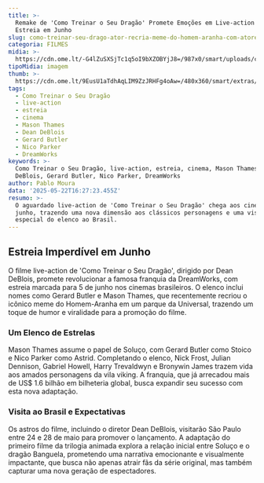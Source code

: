 ```yaml
---
title: >-
  Remake de 'Como Treinar o Seu Dragão' Promete Emoções em Live-action com
  Estreia em Junho
slug: como-treinar-seu-drago-ator-recria-meme-do-homem-aranha-com-atores-de-parque
categoria: FILMES
midia: >-
  https://cdn.ome.lt/-G4lZuSXSjTc1q5oI9bXZOBYjJ8=/987x0/smart/uploads/conteudo/fotos/OMELETE_CAPA_-_2025-05-22T122601.150.png
tipoMidia: imagem
thumb: >-
  https://cdn.ome.lt/9EusU1aTdhAqLIM9ZzJRHFg4oAw=/480x360/smart/extras/conteudos/omelete_THUMB_-_2025-05-22T122526.083.png
tags:
  - Como Treinar o Seu Dragão
  - live-action
  - estreia
  - cinema
  - Mason Thames
  - Dean DeBlois
  - Gerard Butler
  - Nico Parker
  - DreamWorks
keywords: >-
  Como Treinar o Seu Dragão, live-action, estreia, cinema, Mason Thames, Dean
  DeBlois, Gerard Butler, Nico Parker, DreamWorks
author: Pablo Moura
data: '2025-05-22T16:27:23.455Z'
resumo: >-
  O aguardado live-action de 'Como Treinar o Seu Dragão' chega aos cinemas em
  junho, trazendo uma nova dimensão aos clássicos personagens e uma visita
  especial do elenco ao Brasil.
---
```


## Estreia Imperdível em Junho

<blockquote class="twitter-tweet"><a href="https://twitter.com/user/status/1924893466187731390"></a></blockquote>

O filme live-action de 'Como Treinar o Seu Dragão', dirigido por Dean DeBlois, promete revolucionar a famosa franquia da DreamWorks, com estreia marcada para 5 de junho nos cinemas brasileiros. O elenco inclui nomes como Gerard Butler e Mason Thames, que recentemente recriou o icônico meme do Homem-Aranha em um parque da Universal, trazendo um toque de humor e viralidade para a promoção do filme.

### Um Elenco de Estrelas

Mason Thames assume o papel de Soluço, com Gerard Butler como Stoico e Nico Parker como Astrid. Completando o elenco, Nick Frost, Julian Dennison, Gabriel Howell, Harry Trevaldwyn e Bronywin James trazem vida aos amados personagens da vila viking. A franquia, que já arrecadou mais de US$ 1.6 bilhão em bilheteria global, busca expandir seu sucesso com esta nova adaptação.

### Visita ao Brasil e Expectativas

Os astros do filme, incluindo o diretor Dean DeBlois, visitarão São Paulo entre 24 e 28 de maio para promover o lançamento. A adaptação do primeiro filme da trilogia animada explora a relação inicial entre Soluço e o dragão Banguela, prometendo uma narrativa emocionante e visualmente impactante, que busca não apenas atrair fãs da série original, mas também capturar uma nova geração de espectadores.
